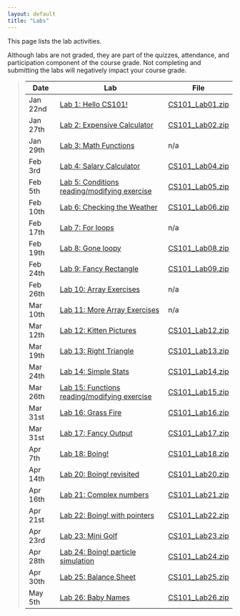 ```yaml
---
layout: default
title: "Labs"
---
```


This page lists the lab activities.

Although labs are not graded, they are part of the quizzes, attendance,
and participation component of the course grade.  Not completing
and submitting the labs will negatively impact your course grade.

> Date | Lab | File
> ---- | --- | ----
> Jan 22nd | [Lab 1: Hello CS101!](lab01.html) | [CS101\_Lab01.zip](CS101_Lab01.zip)
> Jan 27th | [Lab 2: Expensive Calculator](lab02.html) | [CS101\_Lab02.zip](CS101_Lab02.zip)
> Jan 29th | [Lab 3: Math Functions](lab03.html) | n/a
> Feb 3rd | [Lab 4: Salary Calculator](lab04.html) | [CS101\_Lab04.zip](CS101_Lab04.zip)
> Feb 5th | [Lab 5: Conditions reading/modifying exercise](lab05.html) | [CS101\_Lab05.zip](CS101_Lab05.zip)
> Feb 10th | [Lab 6: Checking the Weather](lab06.html) | [CS101\_Lab06.zip](CS101_Lab06.zip)
> Feb 17th | [Lab 7: For loops](lab07.html) | n/a
> Feb 19th | [Lab 8: Gone loopy](lab08.html) | [CS101\_Lab08.zip](CS101_Lab08.zip)
> Feb 24th | [Lab 9: Fancy Rectangle](lab09.html) | [CS101\_Lab09.zip](CS101_Lab09.zip)
> Feb 26th | [Lab 10: Array Exercises](lab10.html) | n/a
> Mar 10th | [Lab 11: More Array Exercises](lab11.html) | n/a
> Mar 12th  | [Lab 12: Kitten Pictures](lab12.html) | [CS101\_Lab12.zip](CS101_Lab12.zip)
> Mar 19th | [Lab 13: Right Triangle](lab13.html) | [CS101\_Lab13.zip](CS101_Lab13.zip)
> Mar 24th  | [Lab 14: Simple Stats](lab14.html) | [CS101\_Lab14.zip](CS101_Lab14.zip)
> Mar 26th | [Lab 15: Functions reading/modifying exercise](lab15.html) | [CS101\_Lab15.zip](CS101_Lab15.zip)
> Mar 31st  | [Lab 16: Grass Fire](lab16.html) | [CS101\_Lab16.zip](CS101_Lab16.zip)
> Mar 31st  | [Lab 17: Fancy Output](lab17.html) | [CS101\_Lab17.zip](CS101_Lab17.zip)
> Apr 7th | [Lab 18: Boing!](lab18.html) | [CS101\_Lab18.zip](CS101_Lab18.zip)
> Apr 14th | [Lab 20: Boing! revisited](lab20.html) | [CS101\_Lab20.zip](CS101_Lab19.zip)
> Apr 16th | [Lab 21: Complex numbers](lab21.html) | [CS101\_Lab21.zip](CS101_Lab21.zip)
> Apr 21st | [Lab 22: Boing! with pointers](lab22.html) | [CS101\_Lab22.zip](CS101_Lab22.zip)
> Apr 23rd | [Lab 23: Mini Golf](lab23.html) | [CS101\_Lab23.zip](CS101_Lab23.zip)
> Apr 28th | [Lab 24: Boing! particle simulation](lab24.html) | [CS101\_Lab24.zip](CS101_Lab24.zip)
> Apr 30th | [Lab 25: Balance Sheet](lab25.html) | [CS101\_Lab25.zip](CS101_Lab25.zip)
> May 5th | [Lab 26: Baby Names](lab26.html) | [CS101\_Lab26.zip](CS101_Lab26.zip)
